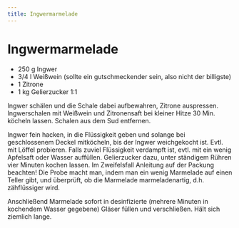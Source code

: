 ```yaml
---
title: Ingwermarmelade
---
```

Ingwermarmelade
===============

* 250 g Ingwer
* 3/4 l Weißwein (sollte ein gutschmeckender sein, also nicht der billigste)
* 1 Zitrone
* 1 kg Gelierzucker 1:1

Ingwer schälen und die Schale dabei aufbewahren, Zitrone auspressen.
Ingwerschalen mit Weißwein und Zitronensaft bei kleiner Hitze 30 Min. köcheln
lassen.  Schalen aus dem Sud entfernen.

Ingwer fein hacken, in die Flüssigkeit geben und solange bei geschlossenem
Deckel mitköcheln, bis der Ingwer weichgekocht ist. Evtl. mit Löffel probieren.
Falls zuviel Flüssigkeit verdampft ist, evtl. mit ein wenig Apfelsaft oder
Wasser auffüllen.  Gelierzucker dazu, unter ständigem Rühren vier Minuten kochen
lassen. Im Zweifelsfall Anleitung auf der Packung beachten! Die Probe macht man,
indem man ein wenig Marmelade auf einen Teller gibt, und überprüft, ob die
Marmelade marmeladenartig, d.h. zähflüssiger wird.

Anschließend Marmelade sofort in desinfizierte (mehrere Minuten in kochendem
Wasser gegebene) Gläser füllen und verschließen. Hält sich ziemlich lange.

